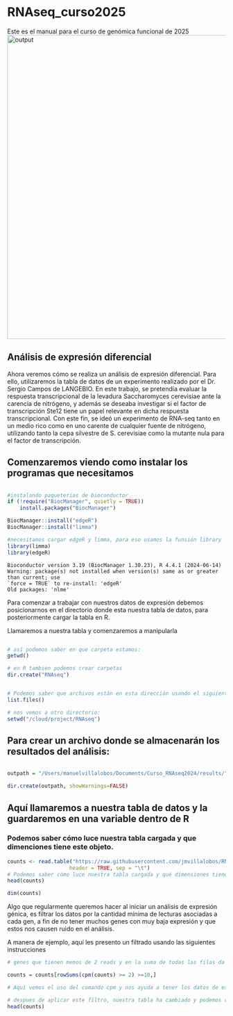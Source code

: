 # RNAseq_curso2025
Este es el manual para el curso de genómica funcional de 2025
<img width="700" height="700" alt="output" src="https://github.com/user-attachments/assets/bb1e9b8d-e206-4612-87bf-5d57659ed334" />




## Análisis de expresión diferencial
Ahora veremos cómo se realiza un análisis de expresión diferencial. Para ello, utilizaremos la tabla de datos de un experimento realizado por el Dr. Sergio Campos de LANGEBIO. En este trabajo, se pretendía evaluar la respuesta transcripcional de la levadura Saccharomyces cerevisiae ante la carencia de nitrógeno, y además se deseaba investigar si el factor de transcripción Ste12 tiene un papel relevante en dicha respuesta transcripcional. Con este fin, se ideó un experimento de RNA-seq tanto en un medio rico como en uno carente de cualquier fuente de nitrógeno, utilizando tanto la cepa silvestre de S. cerevisiae como la mutante nula para el factor de transcripción.


## Comenzaremos viendo como instalar los programas que necesitamos
```r

#instalando paqueterias de bioconductor
if (!require("BiocManager", quietly = TRUE))
    install.packages("BiocManager")

BiocManager::install("edgeR")
BiocManager::install("limma")

#necesitamos cargar edgeR y limma, para eso usamos la funsión library
library(limma)
library(edgeR)

```
    Bioconductor version 3.19 (BiocManager 1.30.23), R 4.4.1 (2024-06-14)
    Warning: package(s) not installed when version(s) same as or greater than current; use
    `force = TRUE` to re-install: 'edgeR'
    Old packages: 'nlme'


    
Para comenzar a trabajar con nuestros datos de expresión debemos posicionarnos en el directorio donde esta nuestra tabla de datos, para posteriormente cargar la tabla en R.

Llamaremos a nuestra tabla y comenzaremos a manipularla


```r

# así podemos saber en que carpeta estamos:
getwd()

# en R tambien podemos crear carpetas
dir.create("RNAseq")


# Podemos saber que archivos están en esta dirección usando el siguiente comando: 
list.files()

# nos vemos a otro directorio:
setwd("/cloud/project/RNAseq")

```



## Para crear un archivo donde se almacenarán los resultados del análisis:

```r

outpath = "/Users/manuelvillalobos/Documents/Curso_RNAseq2024/results/"

dir.create(outpath, showWarnings=FALSE)

```


## Aquí llamaremos a nuestra tabla de datos y la guardaremos en una variable dentro de R


### Podemos saber cómo luce nuestra tabla cargada y que dimenciones tiene este objeto. 

```r
counts <- read.table("https://raw.githubusercontent.com/jmvillalobos/RNAseq_curso2025/main/Saccharomyces.txt",
                    header = TRUE, sep = "\t")
# Podemos saber cómo luce nuestra tabla cargada y qué dimensiones tiene este objeto. 
head(counts)

dim(counts)
```
Algo que regularmente queremos hacer al iniciar un análisis de expresión génica, es filtrar los datos por la cantidad mínima de lecturas asociadas a cada gen, a fin de no tener muchos genes con muy baja expresión y que estos nos causen ruido en el análisis.

A manera de ejemplo, aquí les presento un filtrado usando las siguientes instrucciones


```r
# genes que tienen menos de 2 reads y en la suma de todas las filas da menos de 10 lecturas se elimnarán. 

counts = counts[rowSums(cpm(counts) >= 2) >=10,]

# Aquí vemos el uso del comando cpm y nos ayuda a tener los datos de expresión en cuentas por millón.

# despues de aplicar este filtro, nuestra tabla ha cambiado y podemos volver a evaluarla
head(counts)

```

